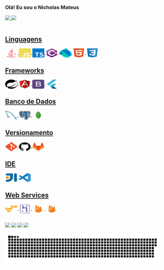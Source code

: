 ###  Olá! Eu sou o Nicholas Mateus
 
 <div>
  <a href="https://github.com/karasurage">
  <img height="180em" src="https://github-readme-stats.vercel.app/api?username=karasurage&show_icons=true&theme=onedark&include_all_commits=true&count_private=true"/>
  <img height="180em" src="https://github-readme-stats.vercel.app/api/top-langs/?username=karasurage&layout=compact&langs_count=7&theme=onedark"/>
</div>
<div style="display: inline_block"><br>
    
  ## Linguagens
  
  <img align="center" alt="Nicholas-Java" height="30" width="40" src="https://raw.githubusercontent.com/devicons/devicon/master/icons/java/java-plain.svg">
  <img align="center" alt="Nicholas-Js" height="30" width="40" src="https://raw.githubusercontent.com/devicons/devicon/master/icons/javascript/javascript-plain.svg">
  <img align="center" alt="Nicholas-Ts" height="30" width="40" src="https://raw.githubusercontent.com/devicons/devicon/master/icons/typescript/typescript-plain.svg">
  <img align="center" alt="Nicholas-Csharp" height="30" width="40" src="https://raw.githubusercontent.com/devicons/devicon/master/icons/csharp/csharp-original.svg">
  <img align="center" alt="Nicholas-Bootstrap" height="30" width="40" src="https://raw.githubusercontent.com/devicons/devicon/master/icons/dart/dart-original.svg">
  <img align="center" alt="Nicholas-HTML" height="30" width="40" src="https://raw.githubusercontent.com/devicons/devicon/master/icons/html5/html5-original.svg">
  <img align="center" alt="Nicholas-CSS" height="30" width="40" src="https://raw.githubusercontent.com/devicons/devicon/master/icons/css3/css3-original.svg">
  
  ## Frameworks
  
  <img align="center" alt="Nicholas-Spring" height="30" width="40" src="https://raw.githubusercontent.com/devicons/devicon/master/icons/spring/spring-plain.svg">
  <img align="center" alt="Nicholas-Angular" height="30" width="40" src="https://raw.githubusercontent.com/devicons/devicon/master/icons/angularjs/angularjs-original.svg">
  <img align="center" alt="Nicholas-Bootstrap" height="30" width="40" src="https://raw.githubusercontent.com/devicons/devicon/master/icons/bootstrap/bootstrap-plain.svg">
  <img align="center" alt="Nicholas-Flutter" height="30" width="40" src="https://raw.githubusercontent.com/devicons/devicon/master/icons/flutter/flutter-original.svg">
  
  ## Banco de Dados
  
  <img align="center" alt="Nicholas-MySQL" height="30" width="40" src="https://raw.githubusercontent.com/devicons/devicon/master/icons/mysql/mysql-original.svg">
  <img align="center" alt="Nicholas-Postgresql" height="30" width="40" src="https://raw.githubusercontent.com/devicons/devicon/master/icons/postgresql/postgresql-original.svg">
  <img align="center" alt="Nicholas-MongoDB" height="30" width="40" src="https://raw.githubusercontent.com/devicons/devicon/master/icons/mongodb/mongodb-original.svg">
  
  ## Versionamento
  
  <img align="center" alt="Nicholas-Git" height="30" width="40" src="https://raw.githubusercontent.com/devicons/devicon/master/icons/git/git-original.svg">
  <img align="center" alt="Nicholas-Github" height="30" width="40" src="https://raw.githubusercontent.com/devicons/devicon/master/icons/github/github-original.svg">
  <img align="center" alt="Nicholas-Gitlab" height="30" width="40" src="https://raw.githubusercontent.com/devicons/devicon/master/icons/gitlab/gitlab-original.svg">
  
  ## IDE
  
  <img align="center" alt="Nicholas-Intellij" height="30" width="40" src="https://raw.githubusercontent.com/devicons/devicon/master/icons/intellij/intellij-original.svg">
  <img align="center" alt="Nicholas-Vscode" height="30" width="40" src="https://raw.githubusercontent.com/devicons/devicon/master/icons/vscode/vscode-original.svg">
  
  ## Web Services
  
  <img align="center" alt="Nicholas-AmazonWebServices" height="30" width="40" src="https://raw.githubusercontent.com/devicons/devicon/master/icons/amazonwebservices/amazonwebservices-original.svg">
  <img align="center" alt="Nicholas-Heroku" height="30" width="40" src="https://raw.githubusercontent.com/devicons/devicon/master/icons/heroku/heroku-original.svg">
 <img align="center" alt="Nicholas-Firebase" height="30" width="40" src="https://raw.githubusercontent.com/devicons/devicon/master/icons/firebase/firebase-plain.svg">
 <img align="center" alt="Nicholas-Firebase" height="30" width="40" src="https://raw.githubusercontent.com/devicons/devicon/master/icons/firebase/firebase-plain.svg">
    
</div>
  
##
 
<div> 
 <a href="https://instagram.com/nicholasmateusveloso" target="_blank"><img src="https://img.shields.io/badge/-Instagram-%23E4405F?style=for-the-badge&logo=instagram&logoColor=white" target="_blank"></a>
 	<a href="https://www.twitch.tv/karasurage" target="_blank"><img src="https://img.shields.io/badge/Twitch-9146FF?style=for-the-badge&logo=twitch&logoColor=white" target="_blank"></a>
  <a href = "mailto:nicholas.mateus@gmail.com"><img src="https://img.shields.io/badge/-Gmail-%23333?style=for-the-badge&logo=gmail&logoColor=white" target="_blank"></a>
  <a href="https://www.linkedin.com/in/nicholas-mateus-veloso" target="_blank"><img src="https://img.shields.io/badge/-LinkedIn-%230077B5?style=for-the-badge&logo=linkedin&logoColor=white" target="_blank"></a> 
 
  ![Snake animation](https://github.com/karasurage/karasurage/blob/output/github-contribution-grid-snake.svg)
 
</div>


<!--
- 🔭 I’m currently working on ...
- 🌱 I’m currently learning ...
- 👯 I’m looking to collaborate on ...
- 🤔 I’m looking for help with ...
- 💬 Ask me about ...
- 📫 How to reach me: ...
- 😄 Pronouns: ...
- ⚡ Fun fact: ...
-->
